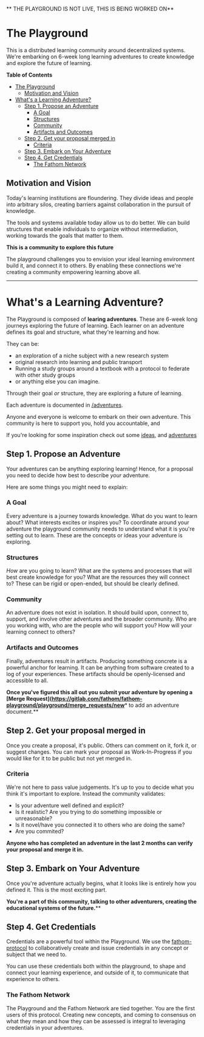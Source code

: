 ** THE PLAYGROUND IS NOT LIVE, THIS IS BEING WORKED ON**

# The Playground
This is a distributed learning community around decentralized systems. We're
embarking on 6-week long learning adventures to create knowledge and explore the
future of learning.

<!-- markdown-toc start - Don't edit this section. Run M-x markdown-toc-refresh-toc -->
**Table of Contents**

- [The Playground](#the-playground)
    - [Motivation and Vision](#motivation-and-vision)
- [What's a Learning Adventure?](#whats-a-learning-adventure)
    - [Step 1. Propose an Adventure](#step-1-propose-an-adventure)
        - [A Goal](#a-goal)
        - [Structures](#structures)
        - [Community](#community)
        - [Artifacts and Outcomes](#artifacts-and-outcomes)
    - [Step 2. Get your proposal merged in](#step-2-get-your-proposal-merged-in)
        - [Criteria](#criteria)
    - [Step 3. Embark on Your Adventure](#step-3-embark-on-your-adventure)
    - [Step 4. Get Credentials](#step-4-get-credentials)
        - [The Fathom Network](#the-fathom-network)

<!-- markdown-toc end -->

## Motivation and Vision
Today's learning institutions are floundering. They divide ideas and people into
arbitrary silos, creating barriers against collaboration in the pursuit of
knowledge.

The tools and systems available today allow us to do better. We can build
structures that enable individuals to organize without intermediation, working
towards the goals that matter to them.

**This is a community to explore this future**

The playground challenges you to envision your ideal learning environment build
it, and connect it to others. By enabling these connections we're creating a
community empowering learning above all. 

----------

# What's a Learning Adventure?

The Playground is composed of **learing adventures**. These are 6-week long journeys
exploring the future of learning. Each learner on an adventure defines its goal
and structure, what they're learning and how.

They can be:

- an exploration of a niche subject with a new research system
- original research into learning and public transport
- Running a study groups around a textbook with a protocol to federate with
other study groups
- or anything else you can imagine. 

Through their goal _or_ structure, they are exploring a future of learning.

Each adventure is documented in [/adventures](/adventures).

Anyone and everyone is welcome to embark on their own adventure. This community
is here to support you, hold you accountable, and 

If you're looking for some inspiration check out some
[ideas](https://github.com/jaredpereira/playground/labels/idea), and
[adventures](/adventures)

## Step 1. Propose an Adventure

Your adventures can be anything exploring learning! Hence, for a proposal you
need to decide how best to describe _your_ adventure.

Here are some things you might need to explain:

### A Goal
Every adventure is a journey towards knowledge. What do you want to learn about?
What interests excites or inspires you? To coordinate around your adventure the
playground community needs to understand what it is you're setting out to learn.
These are the concepts or ideas your adventure is exploring.

### Structures
_How_ are you going to learn? What are the systems and processes that will best
create knowledge for you? What are the resources they will connect to? These can
be rigid or open-ended, but should be clearly defined.

### Community
An adventure does not exist in isolation. It should build upon, connect
to, support, and involve other adventures and the broader community. Who are you
working with, who are the people who will support you? How will your learning
connect to others?

### Artifacts and Outcomes
Finally, adventures result in artifacts. Producing something concrete is a
powerful anchor for learning. It can be anything from software created to a log
of your experiences. These artifacts should be openly-licensed and accessible to
all.

**Once you've figured this all out you submit your adventure by opening a [Merge
Request](https://gitlab.com/fathom/fathom-playground/playground/merge_requests/new***
to add an adventure document.**

## Step 2. Get your proposal merged in
Once you create a proposal, it's public. Others can comment on it, fork it, or
suggest changes. You can mark your proposal as Work-In-Progress if you would
like for it to be public but not yet merged in.

### Criteria
We're not here to pass value judgements. It's up to you to decide what you think
it's important to explore. Instead the community validates:

- Is your adventure well defined and explicit?
- Is it realistic? Are you trying to do something impossible or unreasonable?
- Is it novel/have you connected it to others who are doing the same?
- Are you commited?

**Anyone who has completed an adventure in the last 2 months can verify your
proposal and merge it in.**

## Step 3. Embark on Your Adventure

Once you're adventure actually begins, what it looks like is entirely how you
defined it. This is the most exciting part. 

**You're a part of this community, talking to other adventurers, creating the
educational systems of the future.****

## Step 4. Get Credentials

Credentials are a powerful tool within the Playground. We use the
[fathom-protocol](https://fathom.network) to collaboratively create and issue
credentials in any concept or subject that we need to.

You can use these credentials both within the playground, to shape and connect
your learning experience, and outside of it, to communicate that experience to
others.

### The Fathom Network

The Playground and the Fathom Network are tied together. You are the first users
of this protocol. Creating new concepts, and coming to consensus on what they
mean and how they can be assessed is integral to leveraging credentials in your
adventures.
